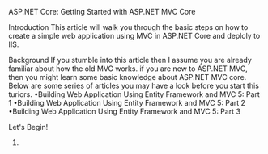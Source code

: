ASP.NET Core: Getting Started with ASP.NET MVC Core

Introduction
This article will walk you through the basic steps on how to create a simple web application using MVC in ASP.NET Core and deploly to IIS.

Background
If you stumble into this article then I assume you are already familiar about how the old MVC works. if you are new to ASP.NET MVC, then you might learn some basic knowledge about ASP.NET MVC core. Below are some series of articles you may have a look before you start this turiors.
•Building Web Application Using Entity Framework and MVC 5: Part 1
•Building Web Application Using Entity Framework and MVC 5: Part 2
•Building Web Application Using Entity Framework and MVC 5: Part 3

Let's Begin!

1. 
